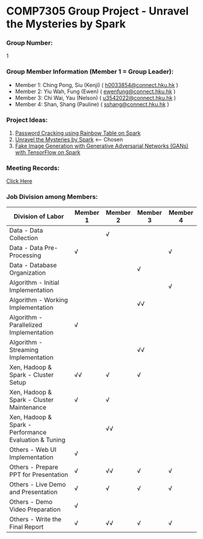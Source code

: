 # COMP7305 Group Project - Unravel the Mysteries by Spark

### Group Number:
1

### Group Member Information (Member 1 = Group Leader):

- Member 1: Ching Pong, Siu (Kenji) ( h0033854@connect.hku.hk )
- Member 2: Yiu Wah, Fung (Ewen) ( ewenfung@connect.hku.hk )
- Member 3: Chi Wai, Yau (Nelson) ( u3542022@connect.hku.hk )
- Member 4: Shan, Shang (Pauline) ( sshang@connect.hku.hk )

### Project Ideas:

1. [Password Cracking using Rainbow Table on Spark](rainbow-table.md)
1. [Unravel the Mysteries by Spark](solving-mysteries.md) <-- Chosen
1. [Fake Image Generation with Generative Adversarial Networks (GANs) with TensorFlow on Spark](fake_image_generation_with_gans.md)

### Meeting Records:

[Click Here](Group1-Meeting-Records.md)

### Job Division among Members:

| Division of Labor | Member 1 | Member 2 | Member 3 | Member 4 |
| --- | --- | --- | --- | --- |
| Data - Data Collection | | √ | | |
| Data - Data Pre-Processing | √ | | | √ |
| Data - Database Organization | | | √ | |
| Algorithm - Initial Implementation | | | | √ |
| Algorithm - Working Implementation | | | √√ | |
| Algorithm - Parallelized Implementation | √ | | | |
| Algorithm - Streaming Implementation | | | √√ | |
| Xen, Hadoop & Spark - Cluster Setup | √√ | √ | √ | |
| Xen, Hadoop & Spark - Cluster Maintenance | √ | √ | | |
| Xen, Hadoop & Spark - Performance Evaluation & Tuning | | √√ | | |
| Others - Web UI Implementation | √ | | | |
| Others - Prepare PPT for Presentation | √ | √√ | √ | √ |
| Others - Live Demo and Presentation | √ | √ | √ | √ |
| Others - Demo Video Preparation | √ | | | |
| Others - Write the Final Report | √ | √√ | √ | √ |
